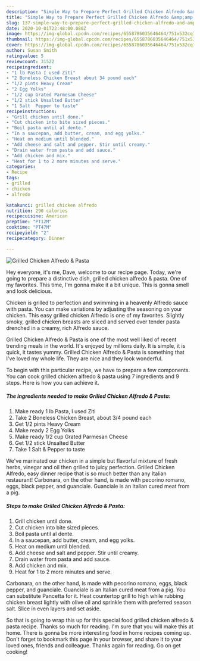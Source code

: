 ```yaml
---
description: "Simple Way to Prepare Perfect Grilled Chicken Alfredo &amp;amp; Pasta"
title: "Simple Way to Prepare Perfect Grilled Chicken Alfredo &amp;amp; Pasta"
slug: 137-simple-way-to-prepare-perfect-grilled-chicken-alfredo-and-amp-pasta
date: 2020-10-01T22:48:00.080Z
image: https://img-global.cpcdn.com/recipes/6558786035646464/751x532cq70/grilled-chicken-alfredo-pasta-recipe-main-photo.jpg
thumbnail: https://img-global.cpcdn.com/recipes/6558786035646464/751x532cq70/grilled-chicken-alfredo-pasta-recipe-main-photo.jpg
cover: https://img-global.cpcdn.com/recipes/6558786035646464/751x532cq70/grilled-chicken-alfredo-pasta-recipe-main-photo.jpg
author: Susan Smith
ratingvalue: 5
reviewcount: 31522
recipeingredient:
- "1 lb Pasta I used Ziti"
- "2 Boneless Chicken Breast about 34 pound each"
- "1/2 pints Heavy Cream"
- "2 Egg Yolks"
- "1/2 cup Grated Parmesan Cheese"
- "1/2 stick Unsalted Butter"
- "1 Salt  Pepper to taste"
recipeinstructions:
- "Grill chicken until done."
- "Cut chicken into bite sized pieces."
- "Boil pasta until al dente."
- "In a saucepan, add butter, cream, and egg yolks."
- "Heat on medium until blended."
- "Add cheese and salt and pepper. Stir until creamy."
- "Drain water from pasta and add sauce."
- "Add chicken and mix."
- "Heat for 1 to 2 more minutes and serve."
categories:
- Recipe
tags:
- grilled
- chicken
- alfredo

katakunci: grilled chicken alfredo 
nutrition: 290 calories
recipecuisine: American
preptime: "PT12M"
cooktime: "PT47M"
recipeyield: "2"
recipecategory: Dinner

---
```



![Grilled Chicken Alfredo &amp; Pasta](https://img-global.cpcdn.com/recipes/6558786035646464/751x532cq70/grilled-chicken-alfredo-pasta-recipe-main-photo.jpg)

Hey everyone, it's me, Dave, welcome to our recipe page. Today, we're going to prepare a distinctive dish, grilled chicken alfredo &amp; pasta. One of my favorites. This time, I'm gonna make it a bit unique. This is gonna smell and look delicious.

Chicken is grilled to perfection and swimming in a heavenly Alfredo sauce with pasta. You can make variations by adjusting the seasoning on your chicken. This easy grilled chicken Alfredo is one of my favorites. Slightly smoky, grilled chicken breasts are sliced and served over tender pasta drenched in a creamy, rich Alfredo sauce.

Grilled Chicken Alfredo &amp; Pasta is one of the most well liked of recent trending meals in the world. It's enjoyed by millions daily. It is simple, it is quick, it tastes yummy. Grilled Chicken Alfredo &amp; Pasta is something that I've loved my whole life. They are nice and they look wonderful.


To begin with this particular recipe, we have to prepare a few components. You can cook grilled chicken alfredo &amp; pasta using 7 ingredients and 9 steps. Here is how you can achieve it.

<!--inarticleads1-->

##### The ingredients needed to make Grilled Chicken Alfredo &amp; Pasta:

1. Make ready 1 lb Pasta, I used Ziti
1. Take 2 Boneless Chicken Breast, about 3/4 pound each
1. Get 1/2 pints Heavy Cream
1. Make ready 2 Egg Yolks
1. Make ready 1/2 cup Grated Parmesan Cheese
1. Get 1/2 stick Unsalted Butter
1. Take 1 Salt &amp; Pepper to taste


We&#39;ve marinated our chicken in a simple but flavorful mixture of fresh herbs, vinegar and oil then grilled to juicy perfection. Grilled Chicken Alfredo, easy dinner recipe that is so much better than any Italian restaurant! Carbonara, on the other hand, is made with pecorino romano, eggs, black pepper, and guanciale. Guanciale is an Italian cured meat from a pig. 

<!--inarticleads2-->

##### Steps to make Grilled Chicken Alfredo &amp; Pasta:

1. Grill chicken until done.
1. Cut chicken into bite sized pieces.
1. Boil pasta until al dente.
1. In a saucepan, add butter, cream, and egg yolks.
1. Heat on medium until blended.
1. Add cheese and salt and pepper. Stir until creamy.
1. Drain water from pasta and add sauce.
1. Add chicken and mix.
1. Heat for 1 to 2 more minutes and serve.


Carbonara, on the other hand, is made with pecorino romano, eggs, black pepper, and guanciale. Guanciale is an Italian cured meat from a pig. You can substitute Pancetta for it. Heat countertop grill to high while rubbing chicken breast lightly with olive oil and sprinkle them with preferred season salt. Slice in even layers and set aside. 

So that is going to wrap this up for this special food grilled chicken alfredo &amp; pasta recipe. Thanks so much for reading. I'm sure that you will make this at home. There is gonna be more interesting food in home recipes coming up. Don't forget to bookmark this page in your browser, and share it to your loved ones, friends and colleague. Thanks again for reading. Go on get cooking!
